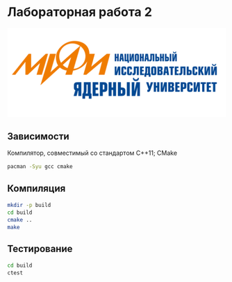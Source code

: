 # Лабораторная работа 2

![МИФИ](./contrib/mephi.png)

## Зависимости

Компилятор, совместимый со стандартом C++11; CMake

```bash
pacman -Syu gcc cmake
```

## Компиляция

```bash
mkdir -p build
cd build
cmake ..
make
```

## Тестирование

```bash
cd build
ctest
```
